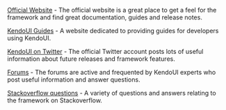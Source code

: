 [Official Website](http://www.telerik.com/kendo-ui) - The official website is a great place to get a feel for the framework and find great documentation, guides and release notes.

[KendoUI Guides](http://www.kendouimobileguide.com/) - A website dedicated to providing guides for developers using KendoUI.

[KendoUI on Twitter](https://twitter.com/kendoui) - The official Twitter account posts lots of useful information about future releases and framework features.

[Forums](http://www.telerik.com/forums/kendo-ui) - The forums are active and frequented by KendoUI experts who post useful information and answer questions.

[Stackoverflow questions](http://stackoverflow.com/questions/tagged/kendo-ui) - A variety of questions and answers relating to the framework on Stackoverflow.

